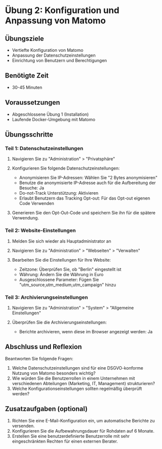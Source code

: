 # Übung 2: Konfiguration und Anpassung von Matomo

## Übungsziele
- Vertiefte Konfiguration von Matomo
- Anpassung der Datenschutzeinstellungen
- Einrichtung von Benutzern und Berechtigungen

## Benötigte Zeit
- 30-45 Minuten

## Voraussetzungen
- Abgeschlossene Übung 1 (Installation)
- Laufende Docker-Umgebung mit Matomo

## Übungsschritte

### Teil 1: Datenschutzeinstellungen

1. Navigieren Sie zu "Administration" > "Privatsphäre"

2. Konfigurieren Sie folgende Datenschutzeinstellungen:
   - Anonymisieren Sie IP-Adressen: Wählen Sie "2 Bytes anonymisieren"
   - Benutze die anonymisierte IP-Adresse auch für die Aufbereitung der Besuche: Ja
   - Do-not-Track Unterstützung: Aktivieren
   - Erlaubt Benutzern das Tracking Opt-out: Für das Opt-out eigenen Code Verwenden
   
3. Generieren Sie den Opt-Out-Code und speichern Sie ihn für die spätere Verwendung.

### Teil 2: Website-Einstellungen

1. Melden Sie sich wieder als Hauptadministrator an

2. Navigieren Sie zu "Administration" > "Webseiten" > "Verwalten"

3. Bearbeiten Sie die Einstellungen für Ihre Website:
   - Zeitzone: Überprüfen Sie, ob "Berlin" eingestellt ist
   - Währung: Ändern Sie die Währung in Euro 
   - Ausgeschlossene Parameter: Fügen Sie "utm_source,utm_medium,utm_campaign" hinzu

### Teil 3: Archivierungseinstellungen

1. Navigieren Sie zu "Administration" > "System" > "Allgemeine Einstellungen"

2. Überprüfen Sie die Archivierungseinstellungen:
   - Berichte archivieren, wenn diese im Browser angezeigt werden: Ja

## Abschluss und Reflexion

Beantworten Sie folgende Fragen:

1. Welche Datenschutzeinstellungen sind für eine DSGVO-konforme Nutzung von Matomo besonders wichtig?
2. Wie würden Sie die Benutzerrollen in einem Unternehmen mit verschiedenen Abteilungen (Marketing, IT, Management) strukturieren?
3. Welche Konfigurationseinstellungen sollten regelmäßig überprüft werden?

## Zusatzaufgaben (optional)

1. Richten Sie eine E-Mail-Konfiguration ein, um automatische Berichte zu versenden.
2. Konfigurieren Sie die Aufbewahrungsdauer für Rohdaten auf 6 Monate.
3. Erstellen Sie eine benutzerdefinierte Benutzerrolle mit sehr eingeschränkten Rechten für einen externen Berater.
